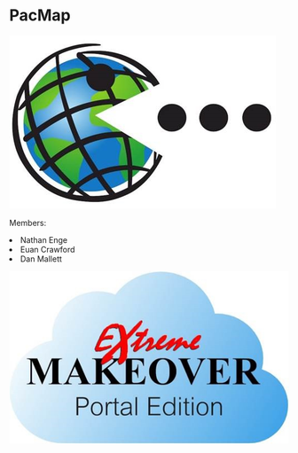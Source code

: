 <h1>PacMap</h1>

![PacMapLogo.jpg](PacMapLogo.jpg)

Members:</br>
<li>Nathan Enge</li>
<li>Euan Crawford</li>
<li>Dan Mallett</li>

![PortalMakeover.jpg](PortalMakeover.jpg)
